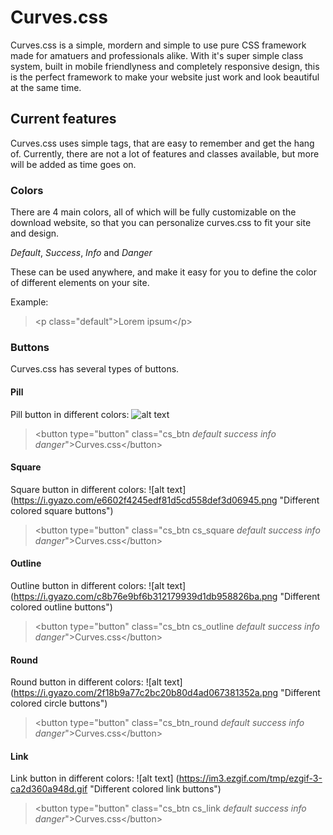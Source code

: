 # Curves.css
Curves.css is a simple, mordern and simple to use pure CSS framework made for amatuers and professionals alike. With it's super simple class system, built in mobile friendlyness and completely responsive design, this is the perfect framework to make your website just work and look beautiful at the same time.

## Current features
Curves.css uses simple tags, that are easy to remember and get the hang of. Currently, there are not a lot of features and classes available, but more will be added as time goes on.

### Colors
There are 4 main colors, all of which will be fully customizable on the download website, so that you can personalize curves.css to fit your site and design.

*Default*,
*Success*,
*Info* and 
*Danger*

These can be used anywhere, and make it easy for you to define the color of different elements on your site.

Example:
> \<p class="default"\>Lorem ipsum\</p\>

### Buttons
Curves.css has several types of buttons.

#### Pill
Pill button in different colors:
![alt text](https://i.gyazo.com/da935d869077ed1bec5a82b9c660ab33.png "Different colored pill buttons")

> \<button type="button" class="cs_btn *default* *success* *info* *danger*"\>Curves.css\</button\>

#### Square
Square button in different colors:
![alt text] (https://i.gyazo.com/e6602f4245edf81d5cd558def3d06945.png "Different colored square buttons")

> \<button type="button" class="cs_btn cs_square *default* *success* *info* *danger*"\>Curves.css\</button\>

#### Outline
Outline button in different colors:
![alt text] (https://i.gyazo.com/c8b76e9bf6b312179939d1db958826ba.png "Different colored outline buttons")

> \<button type="button" class="cs_btn cs_outline *default* *success* *info* *danger*"\>Curves.css\</button\>

#### Round
Round button in different colors:
![alt text] (https://i.gyazo.com/2f18b9a77c2bc20b80d4ad067381352a.png "Different colored circle buttons")

> \<button type="button" class="cs_btn_round *default* *success* *info* *danger*"\>Curves.css\</button\>

#### Link
Link button in different colors:
![alt text] (https://im3.ezgif.com/tmp/ezgif-3-ca2d360a948d.gif "Different colored link buttons")

> \<button type="button" class="cs_btn cs_link *default* *success* *info* *danger*"\>Curves.css\</button\>